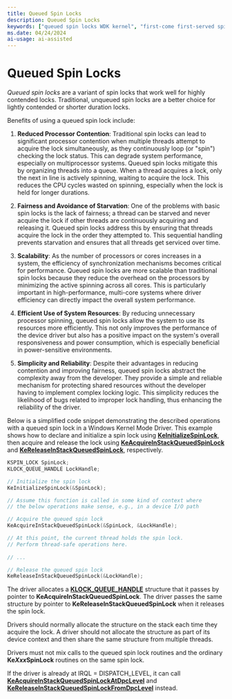 ```yaml
---
title: Queued Spin Locks
description: Queued Spin Locks
keywords: ["queued spin locks WDK kernel", "first-come first-served spin locks WDK kernel", "KeAcquireInStackQueuedSpinLock"]
ms.date: 04/24/2024
ai-usage: ai-assisted
---
```


# Queued Spin Locks


*Queued spin locks* are a variant of spin locks that work well for highly contended locks.  Traditional, unqueued spin locks are a better choice for lightly contended or shorter duration locks.

Benefits of using a queued spin lock include:  
   
1. **Reduced Processor Contention**: Traditional spin locks can lead to significant processor contention when multiple threads attempt to acquire the lock simultaneously, as they continuously loop (or "spin") checking the lock status. This can degrade system performance, especially on multiprocessor systems. Queued spin locks mitigate this by organizing threads into a queue. When a thread acquires a lock, only the next in line is actively spinning, waiting to acquire the lock. This reduces the CPU cycles wasted on spinning, especially when the lock is held for longer durations.  
   
2. **Fairness and Avoidance of Starvation**: One of the problems with basic spin locks is the lack of fairness; a thread can be starved and never acquire the lock if other threads are continuously acquiring and releasing it. Queued spin locks address this by ensuring that threads acquire the lock in the order they attempted to. This sequential handling prevents starvation and ensures that all threads get serviced over time.  
   
3. **Scalability**: As the number of processors or cores increases in a system, the efficiency of synchronization mechanisms becomes critical for performance. Queued spin locks are more scalable than traditional spin locks because they reduce the overhead on the processors by minimizing the active spinning across all cores. This is particularly important in high-performance, multi-core systems where driver efficiency can directly impact the overall system performance.  
   
4. **Efficient Use of System Resources**: By reducing unnecessary processor spinning, queued spin locks allow the system to use its resources more efficiently. This not only improves the performance of the device driver but also has a positive impact on the system's overall responsiveness and power consumption, which is especially beneficial in power-sensitive environments.  
   
5. **Simplicity and Reliability**: Despite their advantages in reducing contention and improving fairness, queued spin locks abstract the complexity away from the developer. They provide a simple and reliable mechanism for protecting shared resources without the developer having to implement complex locking logic. This simplicity reduces the likelihood of bugs related to improper lock handling, thus enhancing the reliability of the driver.

Below is a simplified code snippet demonstrating the described operations with a queued spin lock in a Windows Kernel Mode Driver. This example shows how to declare and initialize a spin lock using [**KeInitializeSpinLock**](/windows-hardware/drivers/ddi/wdm/nf-wdm-keinitializespinlock), then acquire and release the lock using [**KeAcquireInStackQueuedSpinLock**](/windows-hardware/drivers/ddi/wdm/nf-wdm-keacquireinstackqueuedspinlock) and [**KeReleaseInStackQueuedSpinLock**](/windows-hardware/drivers/ddi/wdm/nf-wdm-kereleaseinstackqueuedspinlock), respectively.

```cpp
KSPIN_LOCK SpinLock;  
KLOCK_QUEUE_HANDLE LockHandle;  

// Initialize the spin lock  
KeInitializeSpinLock(&SpinLock);  

// Assume this function is called in some kind of context where   
// the below operations make sense, e.g., in a device I/O path  

// Acquire the queued spin lock  
KeAcquireInStackQueuedSpinLock(&SpinLock, &LockHandle);  

// At this point, the current thread holds the spin lock.  
// Perform thread-safe operations here.  
    
// ...  

// Release the queued spin lock  
KeReleaseInStackQueuedSpinLock(&LockHandle);  
```

The driver allocates a [**KLOCK\_QUEUE\_HANDLE**](./eprocess.md) structure that it passes by pointer to **KeAcquireInStackQueuedSpinLock**. The driver passes the same structure by pointer to **KeReleaseInStackQueuedSpinLock** when it releases the spin lock.

Drivers should normally allocate the structure on the stack each time they acquire the lock. A driver should not allocate the structure as part of its device context and then share the same structure from multiple threads.

Drivers must not mix calls to the queued spin lock routines and the ordinary **Ke*Xxx*SpinLock** routines on the same spin lock.

If the driver is already at IRQL = DISPATCH\_LEVEL, it can call [**KeAcquireInStackQueuedSpinLockAtDpcLevel**](/windows-hardware/drivers/ddi/wdm/nf-wdm-keacquireinstackqueuedspinlockatdpclevel) and [**KeReleaseInStackQueuedSpinLockFromDpcLevel**](/windows-hardware/drivers/ddi/wdm/nf-wdm-kereleaseinstackqueuedspinlockfromdpclevel) instead.

   
   
